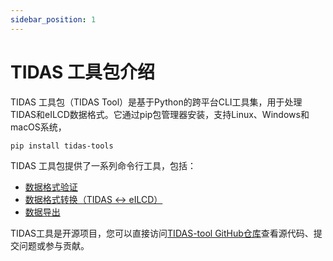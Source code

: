 ```yaml
---
sidebar_position: 1
---
```



# TIDAS 工具包介绍

TIDAS 工具包（TIDAS Tool）是基于Python的跨平台CLI工具集，用于处理TIDAS和eILCD数据格式。它通过pip包管理器安装，支持Linux、Windows和macOS系统，

```bash
pip install tidas-tools
```

TIDAS 工具包提供了一系列命令行工具，包括：

- [数据格式验证](TIDAS-Validation.md)
- [数据格式转换（TIDAS ↔ eILCD）](TIDAS-eILCD.md)
- [数据导出](TIDAS-export.md)

TIDAS工具是开源项目，您可以直接访问[TIDAS-tool GitHub仓库](https://github.com/tiangong-lca/tidas-tools)查看源代码、提交问题或参与贡献。